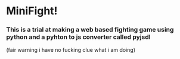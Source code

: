 # MiniFight!

### This is a trial at making a web based fighting game using python and a pyhton to js converter called pyjsdl

(fair warning i have no fucking clue what i am doing)